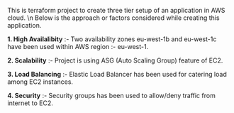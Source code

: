This is terraform project to create three tier setup of an application in AWS cloud. \n
Below is the approach or factors considered while creating this application.

**1. High Availalibity** :- Two availability zones eu-west-1b and eu-west-1c have been used within AWS region :- eu-west-1.

**2. Scalability** :- Project is using ASG (Auto Scaling Group) feature of EC2.

**3. Load Balancing** :- Elastic Load Balancer has been used for catering load among EC2 instances.

**4. Security** :- Security groups has been used to allow/deny traffic from internet to EC2.
